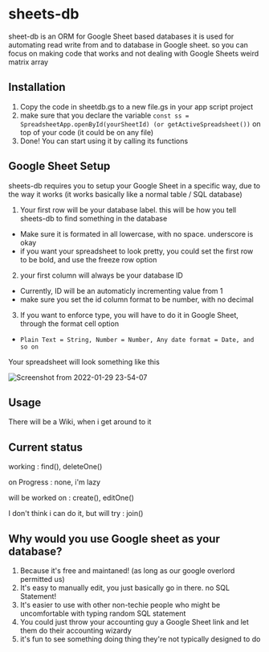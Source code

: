 # sheets-db
sheet-db is an ORM for Google Sheet based databases
it is used for automating read write from and to database in Google sheet. so you can focus on making code that works and not dealing with Google Sheets weird matrix array

## Installation
1. Copy the code in sheetdb.gs to a new file.gs in your app script project
2. make sure that you declare the variable `const ss = SpreadsheetApp.openById(yourSheetId) (or getActiveSpreadsheet())` on top of your code (it could be on any file)
3. Done! You can start using it by calling its functions

## Google Sheet Setup
sheets-db requires you to setup your Google Sheet in a specific way, due to the way it works
(it works basically like a normal table / SQL database)

1. Your first row will be your database label. this will be how you tell sheets-db to find something in the database
- Make sure it is formated in all lowercase, with no space. underscore is okay
- if you want your spreadsheet to look pretty, you could set the first row to be bold, and use the freeze row option
2. your first column will always be your database ID
- Currently, ID will be an automaticly incrementing value from 1
- make sure you set the id column format to be number, with no decimal
3. If you want to enforce type, you will have to do it in Google Sheet, through the format cell option
- `Plain Text = String, Number = Number, Any date format = Date, and so on`

Your spreadsheet will look something like this

![Screenshot from 2022-01-29 23-54-07](https://user-images.githubusercontent.com/35835489/151669789-3896b556-9b7a-4990-84ef-4b6439477b4a.png)

## Usage
There will be a Wiki, when i get around to it

## Current status
working : find(), deleteOne()

on Progress : none, i'm lazy

will be worked on : create(), editOne()

I don't think i can do it, but will try : join()

## Why would you use Google sheet as your database?
1. Because it's free and maintaned! (as long as our google overlord permitted us)
2. It's easy to manually edit, you just basically go in there. no SQL Statement!
3. It's easier to use with other non-techie people who might be uncomfortable with typing random SQL statement 
4. You could just throw your accounting guy a Google Sheet link and let them do their accounting wizardy
5. it's fun to see something doing thing they're not typically designed to do
